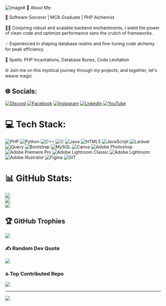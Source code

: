 ![image](https://github.com/Moulik18/Moulik18/assets/150220034/64987ecd-6474-4972-bab3-920f60d84872)# 💫 About Me:



🚀 Software Sorcerer | MCA Graduate | PHP Alchemist<br><br>👨‍💻 Conjuring robust and scalable backend enchantments, I wield the power of clean code and optimize performance sans the crutch of frameworks.<br><br>💡 Experienced in shaping database realms and fine-tuning code alchemy for peak efficiency.<br><br>🔧 Spells: PHP Incantations, Database Runes, Code Levitation<br><br>🌐 Join me on this mystical journey through my projects, and together, let's weave magic 




## 🌐 Socials:
[![Discord](https://img.shields.io/badge/Discord-%237289DA.svg?logo=discord&logoColor=white)](https://discord.gg/brahmagamingyt) [![Facebook](https://img.shields.io/badge/Facebook-%231877F2.svg?logo=Facebook&logoColor=white)](https://facebook.com/https://www.facebook.com/moulik.solanki.94) [![Instagram](https://img.shields.io/badge/Instagram-%23E4405F.svg?logo=Instagram&logoColor=white)](https://instagram.com/https://www.instagram.com/_moulik_solanki29/) [![LinkedIn](https://img.shields.io/badge/LinkedIn-%230077B5.svg?logo=linkedin&logoColor=white)](https://linkedin.com/in/https://www.linkedin.com/in/moulik-solanki/) [![YouTube](https://img.shields.io/badge/YouTube-%23FF0000.svg?logo=YouTube&logoColor=white)](https://youtube.com/@https://www.youtube.com/channel/UC3Flehd9k5efJvKaTPSvOAA) 

# 💻 Tech Stack:
![PHP](https://img.shields.io/badge/php-%23777BB4.svg?style=for-the-badge&logo=php&logoColor=white) ![Python](https://img.shields.io/badge/python-3670A0?style=for-the-badge&logo=python&logoColor=ffdd54) ![C++](https://img.shields.io/badge/c++-%2300599C.svg?style=for-the-badge&logo=c%2B%2B&logoColor=white) ![C](https://img.shields.io/badge/c-%2300599C.svg?style=for-the-badge&logo=c&logoColor=white) ![Java](https://img.shields.io/badge/java-%23ED8B00.svg?style=for-the-badge&logo=openjdk&logoColor=white) ![HTML5](https://img.shields.io/badge/html5-%23E34F26.svg?style=for-the-badge&logo=html5&logoColor=white) ![JavaScript](https://img.shields.io/badge/javascript-%23323330.svg?style=for-the-badge&logo=javascript&logoColor=%23F7DF1E) ![Laravel](https://img.shields.io/badge/laravel-%23FF2D20.svg?style=for-the-badge&logo=laravel&logoColor=white) ![jQuery](https://img.shields.io/badge/jquery-%230769AD.svg?style=for-the-badge&logo=jquery&logoColor=white) ![Bootstrap](https://img.shields.io/badge/bootstrap-%238511FA.svg?style=for-the-badge&logo=bootstrap&logoColor=white) ![MySQL](https://img.shields.io/badge/mysql-%2300000f.svg?style=for-the-badge&logo=mysql&logoColor=white) ![Canva](https://img.shields.io/badge/Canva-%2300C4CC.svg?style=for-the-badge&logo=Canva&logoColor=white) ![Adobe Photoshop](https://img.shields.io/badge/adobe%20photoshop-%2331A8FF.svg?style=for-the-badge&logo=adobe%20photoshop&logoColor=white) ![Adobe Premiere Pro](https://img.shields.io/badge/Adobe%20Premiere%20Pro-9999FF.svg?style=for-the-badge&logo=Adobe%20Premiere%20Pro&logoColor=white) ![Adobe Lightroom Classic](https://img.shields.io/badge/Adobe%20Lightroom%20Classic-31A8FF.svg?style=for-the-badge&logo=Adobe%20Lightroom%20Classic&logoColor=white) ![Adobe Lightroom](https://img.shields.io/badge/Adobe%20Lightroom-31A8FF.svg?style=for-the-badge&logo=Adobe%20Lightroom&logoColor=white) ![Adobe Illustrator](https://img.shields.io/badge/adobe%20illustrator-%23FF9A00.svg?style=for-the-badge&logo=adobe%20illustrator&logoColor=white) ![Figma](https://img.shields.io/badge/figma-%23F24E1E.svg?style=for-the-badge&logo=figma&logoColor=white) ![GIT](https://img.shields.io/badge/Git-fc6d26?style=for-the-badge&logo=git&logoColor=white)
# 📊 GitHub Stats:
![](https://github-readme-stats.vercel.app/api?username=Moulik18&theme=dark&hide_border=true&include_all_commits=false&count_private=true)<br/>
![](https://github-readme-streak-stats.herokuapp.com/?user=Moulik18&theme=dark&hide_border=true)<br/>
![](https://github-readme-stats.vercel.app/api/top-langs/?username=Moulik18&theme=dark&hide_border=true&include_all_commits=false&count_private=true&layout=compact)

## 🏆 GitHub Trophies
![](https://github-profile-trophy.vercel.app/?username=Moulik18&theme=radical&no-frame=false&no-bg=true&margin-w=4)

### ✍️ Random Dev Quote
![](https://quotes-github-readme.vercel.app/api?type=horizontal&theme=radical)

### 🔝 Top Contributed Repo
![](https://github-contributor-stats.vercel.app/api?username=Moulik18&limit=5&theme=dark&combine_all_yearly_contributions=true)

---
[![](https://visitcount.itsvg.in/api?id=Moulik18&icon=0&color=0)](https://visitcount.itsvg.in)

<!-- Proudly created with GPRM ( https://gprm.itsvg.in ) -->
